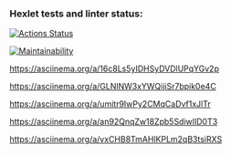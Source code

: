 ### Hexlet tests and linter status:
[![Actions Status](https://github.com/iavalli/python-project-49/actions/workflows/hexlet-check.yml/badge.svg)](https://github.com/iavalli/python-project-49/actions)

[![Maintainability](https://api.codeclimate.com/v1/badges/6c1addaea09c6102d654/maintainability)](https://codeclimate.com/github/iavalli/python-project-49/maintainability)

https://asciinema.org/a/16c8Ls5yIDHSyDVDlUPqYGv2p

https://asciinema.org/a/GLNlNW3xYWQijiSr7bpik0e4C

https://asciinema.org/a/umitr9IwPy2CMqCaDvf1xJlTr

https://asciinema.org/a/an92QnqZw18Zpb5SdiwlID0T3

https://asciinema.org/a/vxCHB8TmAHlKPLm2qB3tsiRXS

